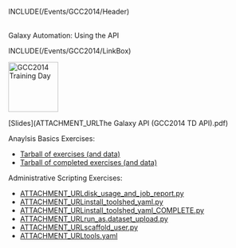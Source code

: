INCLUDE(/Events/GCC2014/Header)
<br /><br />

<div class="title">Galaxy Automation: Using the API</div>

INCLUDE(/Events/GCC2014/LinkBox)

<div class='right'> <a href='/Events/GCC2014/TrainingDay/'><img src='/Images/Logos/GCC2014TrainingDayLogoSquare.png' alt='GCC2014 Training Day' width="100" /></a></div>


[Slides](ATTACHMENT_URLThe Galaxy API (GCC2014 TD API).pdf)
 
Anaylsis Basics Exercises:
* [Tarball of exercises (and data)](ATTACHMENT_URLapi-scripts.exercises.tar.gz)
* [Tarball of completed exercises (and data)](ATTACHMENT_URLapi-scripts.completed.tar.gz)

Administrative Scripting Exercises:

* [ATTACHMENT_URLdisk_usage_and_job_report.py](ATTACHMENT_URLdisk_usage_and_job_report.py)
* [ATTACHMENT_URLinstall_toolshed_yaml.py](ATTACHMENT_URLinstall_toolshed_yaml.py)
* [ATTACHMENT_URLinstall_toolshed_yaml_COMPLETE.py](ATTACHMENT_URLinstall_toolshed_yaml_COMPLETE.py)
* [ATTACHMENT_URLrun_as.dataset_upload.py](ATTACHMENT_URLrun_as.dataset_upload.py)
* [ATTACHMENT_URLscaffold_user.py](ATTACHMENT_URLscaffold_user.py)
* [ATTACHMENT_URLtools.yaml](ATTACHMENT_URLtools.yaml)
